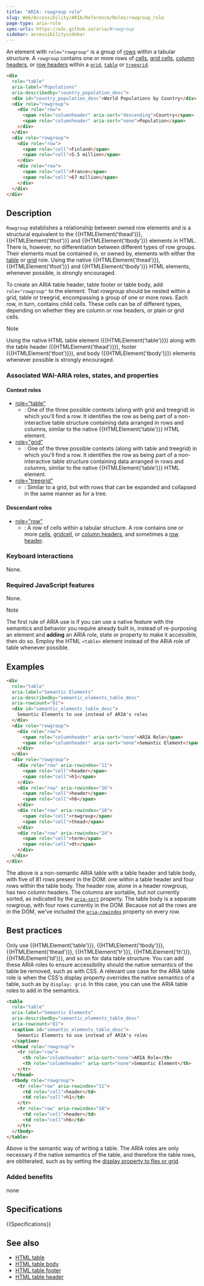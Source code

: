 ```yaml
---
title: "ARIA: rowgroup role"
slug: Web/Accessibility/ARIA/Reference/Roles/rowgroup_role
page-type: aria-role
spec-urls: https://w3c.github.io/aria/#rowgroup
sidebar: accessibilitysidebar
---
```


An element with `role="rowgroup"` is a group of [rows](/en-US/docs/Web/Accessibility/ARIA/Reference/Roles/row_role) within a tabular structure. A `rowgroup` contains one or more rows of [cells](/en-US/docs/Web/Accessibility/ARIA/Reference/Roles/cell_role), [grid cells](/en-US/docs/Web/Accessibility/ARIA/Reference/Roles/gridcell_role), [column headers](/en-US/docs/Web/Accessibility/ARIA/Reference/Roles/columnheader_role), or [row headers](/en-US/docs/Web/Accessibility/ARIA/Reference/Roles/rowheader_role) within a [`grid`](/en-US/docs/Web/Accessibility/ARIA/Reference/Roles/grid_role), [`table`](/en-US/docs/Web/Accessibility/ARIA/Reference/Roles/table_role) or [`treegrid`](/en-US/docs/Web/Accessibility/ARIA/Reference/Roles/treegrid_role).

```html
<div
  role="table"
  aria-label="Populations"
  aria-describedby="country_population_desc">
  <div id="country_population_desc">World Populations by Country</div>
  <div role="rowgroup">
    <div role="row">
      <span role="columnheader" aria-sort="descending">Country</span>
      <span role="columnheader" aria-sort="none">Population</span>
    </div>
  </div>
  <div role="rowgroup">
    <div role="row">
      <span role="cell">Finland</span>
      <span role="cell">5.5 million</span>
    </div>
    <div role="row">
      <span role="cell">France</span>
      <span role="cell">67 million</span>
    </div>
  </div>
</div>
```

## Description

`Rowgroup` establishes a relationship between owned row elements and is a structural equivalent to the {{HTMLElement('thead')}}, {{HTMLElement('tfoot')}} and {{HTMLElement('tbody')}} elements in HTML. There is, however, no differentiation between different types of row groups. Their elements must be contained in, or owned by, elements with either the [table](/en-US/docs/Web/Accessibility/ARIA/Reference/Roles/table_role) or [grid](/en-US/docs/Web/Accessibility/ARIA/Reference/Roles/grid_role) role. Using the native {{HTMLElement('thead')}}, {{HTMLElement('tfoot')}} and {{HTMLElement('tbody')}} HTML elements, whenever possible, is strongly encouraged.

To create an ARIA table header, table footer or table body, add `role="rowgroup"` to the element. That rowgroup should be nested within a grid, table or treegrid, encompassing a group of one or more rows. Each row, in turn, contains child cells. These cells can be of different types, depending on whether they are column or row headers, or plain or grid cells.

> [!NOTE]
> Using the native HTML table element ({{HTMLElement('table')}}) along with the table header ({{HTMLElement('thead')}}), footer ({{HTMLElement('tfoot')}}), and body ({{HTMLElement('tbody')}}) elements whenever possible is strongly encouraged.

### Associated WAI-ARIA roles, states, and properties

#### Context roles

- [role="table"](/en-US/docs/Web/Accessibility/ARIA/Reference/Roles/table_role)
  - : One of the three possible contexts (along with grid and treegrid) in which you'll find a row. It identifies the row as being part of a non-interactive table structure containing data arranged in rows and columns, similar to the native {{HTMLElement('table')}} HTML element.
- [role="grid"](/en-US/docs/Web/Accessibility/ARIA/Reference/Roles/grid_role)
  - : One of the three possible contexts (along with table and treegrid) in which you'll find a row. It identifies the row as being part of a non-interactive table structure containing data arranged in rows and columns, similar to the native {{HTMLElement('table')}} HTML element.
- [role="treegrid"](/en-US/docs/Web/Accessibility/ARIA/Reference/Roles/treegrid_role)
  - : Similar to a grid, but with rows that can be expanded and collapsed in the same manner as for a tree.

#### Descendant roles

- [role="row"](/en-US/docs/Web/Accessibility/ARIA/Reference/Roles/row_role)
  - : A row of cells within a tabular structure. A row contains one or more [cells](/en-US/docs/Web/Accessibility/ARIA/Reference/Roles/cell_role), [gridcell](/en-US/docs/Web/Accessibility/ARIA/Reference/Roles/gridcell_role), or [column headers](/en-US/docs/Web/Accessibility/ARIA/Reference/Roles/columnheader_role), and sometimes a [row header](/en-US/docs/Web/Accessibility/ARIA/Reference/Roles/rowheader_role).

### Keyboard interactions

None.

### Required JavaScript features

None.

> [!NOTE]
> The first rule of ARIA use is if you can use a native feature with the semantics and behavior you require already built in, instead of re-purposing an element and **adding** an ARIA role, state or property to make it accessible, then do so. Employ the HTML `<table>` element instead of the ARIA role of table whenever possible.

## Examples

```html
<div
  role="table"
  aria-label="Semantic Elements"
  aria-describedby="semantic_elements_table_desc"
  aria-rowcount="81">
  <div id="semantic_elements_table_desc">
    Semantic Elements to use instead of ARIA's roles
  </div>
  <div role="rowgroup">
    <div role="row">
      <span role="columnheader" aria-sort="none">ARIA Role</span>
      <span role="columnheader" aria-sort="none">Semantic Element</span>
    </div>
  </div>
  <div role="rowgroup">
    <div role="row" aria-rowindex="11">
      <span role="cell">header</span>
      <span role="cell">h1</span>
    </div>
    <div role="row" aria-rowindex="16">
      <span role="cell">header</span>
      <span role="cell">h6</span>
    </div>
    <div role="row" aria-rowindex="18">
      <span role="cell">rowgroup</span>
      <span role="cell">thead</span>
    </div>
    <div role="row" aria-rowindex="24">
      <span role="cell">term</span>
      <span role="cell">dt</span>
    </div>
  </div>
</div>
```

The above is a non-semantic ARIA table with a table header and table body, with five of 81 rows present in the DOM: one within a table header and four rows within the table body. The header row, alone in a header rowgroup, has two column headers. The columns are sortable, but not currently sorted, as indicated by the [`aria-sort`](/en-US/docs/Web/Accessibility/ARIA/Reference/Attributes/aria-sort) property. The table body is a separate rowgroup, with four rows currently in the DOM. Because not all the rows are in the DOM, we've included the [`aria-rowindex`](/en-US/docs/Web/Accessibility/ARIA/Reference/Attributes/aria-rowindex) property on every row.

## Best practices

Only use {{HTMLElement('table')}}, {{HTMLElement('tbody')}}, {{HTMLElement('thead')}}, {{HTMLElement('tr')}}, {{HTMLElement('th')}}, {{HTMLElement('td')}}, and so on for data table structure. You can add these ARIA roles to ensure accessibility should the native semantics of the table be removed, such as with CSS. A relevant use case for the ARIA table role is when the CSS's display property overrides the native semantics of a table, such as by `display: grid`. In this case, you can use the ARIA table roles to add in the semantics.

```html
<table
  role="table"
  aria-label="Semantic Elements"
  aria-describedby="semantic_elements_table_desc"
  aria-rowcount="81">
  <caption id="semantic_elements_table_desc">
    Semantic Elements to use instead of ARIA's roles
  </caption>
  <thead role="rowgroup">
    <tr role="row">
      <th role="columnheader" aria-sort="none">ARIA Role</th>
      <th role="columnheader" aria-sort="none">Semantic Element</th>
    </tr>
  </thead>
  <tbody role="rowgroup">
    <tr role="row" aria-rowindex="11">
      <td role="cell">header</td>
      <td role="cell">h1</td>
    </tr>
    <tr role="row" aria-rowindex="16">
      <td role="cell">header</td>
      <td role="cell">h6</td>
    </tr>
  </tbody>
</table>
```

Above is the semantic way of writing a table. The ARIA roles are only necessary if the native semantics of the table, and therefore the table rows, are obliterated, such as by setting the [display property to flex or grid](/en-US/docs/Web/CSS/display#accessibility).

### Added benefits

none

## Specifications

{{Specifications}}

## See also

- [HTML table](/en-US/docs/Web/HTML/Reference/Element/table)
- [HTML table body](/en-US/docs/Web/HTML/Reference/Element/tbody)
- [HTML table footer](/en-US/docs/Web/HTML/Reference/Element/tfoot)
- [HTML table header](/en-US/docs/Web/HTML/Reference/Element/thead)

